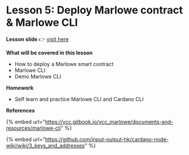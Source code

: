 # Lesson 5: Deploy Marlowe contract & Marlowe CLI

**Lesson slide** 👉 [visit here](https://docs.google.com/presentation/d/1-Brw6bk2xkRiXPSdhLOCwTGKb46nV-1H/edit?usp=sharing\&ouid=106187219308748411779\&rtpof=true\&sd=true)

**What will be covered in this lesson**

* How to deploy a Marlowe smart contract
* Marlowe CLI
* Demo Marlowe CLI

**Homework**

* Self learn and practice Marlowe CLI and Cardano CLI

**References**



{% embed url="https://vcc.gitbook.io/vcc_marlowe/documents-and-resources/marlowe-cli" %}

{% embed url="https://github.com/input-output-hk/cardano-node-wiki/wiki/3_keys_and_addresses" %}
